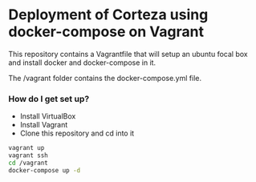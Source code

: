 # Deployment of Corteza using docker-compose on Vagrant #

This repository contains a Vagrantfile that will setup an ubuntu focal box and install docker and docker-compose in it.

The /vagrant folder contains the docker-compose.yml file.

### How do I get set up? ###

* Install VirtualBox
* Install Vagrant
* Clone this repository and cd into it

```bash
vagrant up
vagrant ssh
cd /vagrant
docker-compose up -d
```
